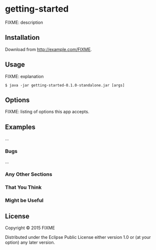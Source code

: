 # getting-started

FIXME: description

## Installation

Download from http://example.com/FIXME.

## Usage

FIXME: explanation

    $ java -jar getting-started-0.1.0-standalone.jar [args]

## Options

FIXME: listing of options this app accepts.

## Examples

...

### Bugs

...

### Any Other Sections
### That You Think
### Might be Useful

## License

Copyright © 2015 FIXME

Distributed under the Eclipse Public License either version 1.0 or (at
your option) any later version.
